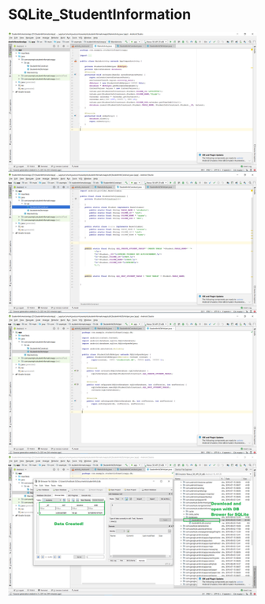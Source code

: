 # SQLite_StudentInformation

![](https://raw.githubusercontent.com/VIRAK33/SQLite_StudentInformation/master/img/main.png)
![](https://raw.githubusercontent.com/VIRAK33/SQLite_StudentInformation/master/img/db1.png)
![](https://raw.githubusercontent.com/VIRAK33/SQLite_StudentInformation/master/img/db2.png)
![](https://raw.githubusercontent.com/VIRAK33/SQLite_StudentInformation/master/img/viewDB.png)
